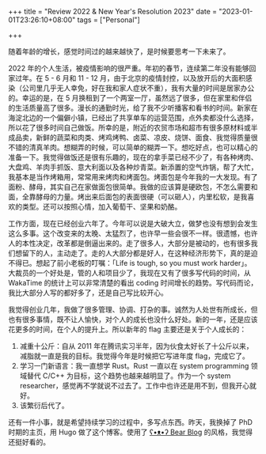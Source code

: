 +++
title = "Review 2022 & New Year's Resolution 2023"
date = "2023-01-01T23:26:10+08:00"
tags = ["Personal"]

+++

随着年龄的增长，感觉时间过的越来越快了，是时候要思考一下未来了。

2022 年的个人生活，被疫情影响的很严重。年初的春节，连续第二年没有能够回家过年。在 5 - 6 月和 11 - 12 月，由于北京的疫情封控，以及放开后的大面积感染（公司里几乎无人幸免，好在我和家人症状不重），我有大量的时间是居家办公的。幸运的是，在 5 月换租到了一个两室一厅，虽然远了很多，但在家里和伴侣的生活质量高了很多。漫长的通勤时光，给了我不少听播客和看书的时间。新家在海淀北边的一个偏僻小镇，已经出了共享单车的运营范围，点外卖都没什么选择，所以花了很多时间自己做饭。所幸的是，附近的农贸市场和超市有很多原材料或半成品卖，新鲜的蔬菜和肉类、烤鸡烤鸭、卤菜、凉皮、烧饼、面食、我觉得质量很不错的清真羊肉。想糊弄的时候，可以简单的糊弄一下。想吃好点，也可以精心的准备一下。我觉得做饭还是很有乐趣的，现在的拿手菜已经不少了，有各种烤肉、大盘鸡、羊肉手抓饭、意大利面以及各种炒青菜。新添置的空气炸锅，帮了大忙，我基本是当作烤箱用，常常用来烤肉和烤面包。烤面包是今年我的一大发现。有了面粉、酵母，其实自己在家做面包很简单。我做的应该算是硬欧包，不怎么需要和面，全靠酵母的力量。烤出来后面包的表面很硬（可以砸人），内里松软，是我喜欢的类型。还可以按照心情，加入葡萄干、坚果和奶酪。

工作方面，现在已经创业六年了。今年可以说是大破大立，做梦也没有想到会发生这么多事。这个改变来的太晚、太猛烈了，也许早一些会很不一样。很遗憾，也许人的本性决定，改革都是倒逼出来的。走了很多人，大部分是被动的，也有很多我们想留下的人，主动走了。走的人大部分都是好人，在这种经济形势下，真的是迫不得已。想起了前小老板的叮嘱：「Life is tough, so you must work harder」。大裁员的一个好处是，管的人和项目少了，我现在又有了很多写代码的时间，从 WakaTime 的统计上可以非常清楚的看出 coding 时间增长的趋势。写代码而论，我比大部分人写的都好多了，还是自己写比较开心。

我觉得创业几年，我做了很多管理、协调、打杂的事。诚然为人处世有所成长，但也有很多事情，既不让人愉快，对个人的成长也没什么好处。新的一年，还是应该花更多的时间，在个人的提升上。所以新年的 flag 主要还是关于个人成长的：

1. 减重十公斤：自从 2011 年在腾讯实习半年，因为伙食太好长了十公斤以来，减脂就一直是我的目标。我觉得今年是时候把它写进年度 flag，完成它了。
2. 学习一门新语言：我一直想学 Rust。Rust 一直以在 system programming 领域替代 C/C++ 为目标，这个趋势也越来越明显了。作为一个 system researcher，感觉再不学就说不过去了。工作中也许还是用不到，但我开心就好。
3. 该繁衍后代了。

还有一件小事，就是希望持续学习的过程中，多写点东西。昨天，我换掉了 PhD 时期的主页，用 Hugo 做了这个博客。使用了 [ʕ•ᴥ•ʔ Bear Blog](https://bearblog.dev/) 的风格，我觉得还挺好看的。
